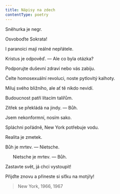 ```yaml
---
title: Nápisy na zdech
contentType: poetry
---
```


<section>

Sněhurka je negr.

</section>

<section>

Osvoboďte Sokrata!

</section>

<section>

I paranoici mají reálné nepřátele.

</section>

<section>

Kristus je odpověď. — Ale co byla otázka?

  
  

Podporujte duševní zdraví nebo vás zabiju.

</section>

<section>

Čelte homosexuální revoluci, noste pytlovitý kalhoty.

</section>

<section>

Miluj svého bližního, ale ať tě nikdo nevidí.

</section>

<section>

Budoucnost patří lítacím talířům.

</section>

<section>

Zítřek se překládá na jindy. — Bůh.

</section>

<section>

Jsem nekonformní, nosím sako.

</section>

<section>

Spláchni pořádně, New York potřebuje vodu.

</section>

<section>

Realita je zmetek.

  
  

Bůh je mrtev. — Nietsche.

</section>

<section>

      Nietsche je mrtev. — Bůh.

</section>

<section>

Zastavte svět, já chci vystoupit!

</section>

<section>

Přijďte znovu a přineste si síťku na motýly!

</section>

<section>

> New York, 1966, 1967

</section>
